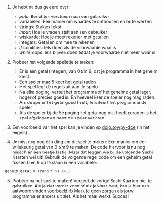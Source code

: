 1. Je hebt nu dus geleerd over:
     * *puts*: Berichten versturen naar een gebruiker
     * variabelen: Een manier om waardes te onthouden en bij te werken
     * strings: Stukjes tekst
     * *input*: Hoe je vragen stelt aan een gebruiker
     * wiskunde: Hoe je moet rekenen met getallen
     * integers: Getallen om mee te rekenen
     * *if* condities: Iets doen als de voorwaarde waar is
     * *while* loops: Iets blijven doen totdat je voorwaarde niet meer waar is

2. Probeer het volgende spelletje te maken:
     * Er is een getal (integer), van 0 t/m 9, dat je programma in het geheim kiest.
     * Een speler mag 5 keer het getal raden
     * Het spel legt de regels uit aan de speler
     * Na elke poging, vertelt het programma of het geheime getal lager, hoger of precies goed is. En hoeveel keer de speler nog mag raden.
     * Als de speler het getal goed heeft, feliciteert het programma de speler
     * Als de speler bij de 5e poging het getal nog niet heeft geraden is het spel afgelopen en heeft de speler verloren

3. Een voorbeeld van het spel kan je vinden op [dojo.soy/py-dice](http://dojo.soy/py-dice) (in het engels).

4. Je mist nog nog één ding om dit spel te maken: Een manier om een willekeurig getal van 0 t/m 9 te maken.  De code hiervoor is nu nog misschien een beetje lastig. Maar dat leggen we bij de volgende Sushi Kaarten wel uit!
Gebruik de volgende regel code om een geheim getal tussen 0 en 9 op te slaan in een variabele:

  ```ruby
  geheim_getal = (rand * 9).to_i
  ```
5. Probeer nu het spel te maken! Vergeet de vorige Sushi Kaarten niet te gebruiken.
  Als je niet verder komt of als je klaar bent, kan je hier een antwoord vinden [voorbeeld.rb](https://github.com/danielwillemse/sushi-content/blob/tutorials/ruby/beginner/nl/ruby/beginner/nl/voorbeeld.rb)
  Maak je geen zorgen als jouw programma er anders uit ziet. Als het maar werkt. Succes!
